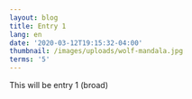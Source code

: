 ```yaml
---
layout: blog
title: Entry 1
lang: en
date: '2020-03-12T19:15:32-04:00'
thumbnail: /images/uploads/wolf-mandala.jpg
terms: '5'
---
```

This will be entry 1 (broad)

